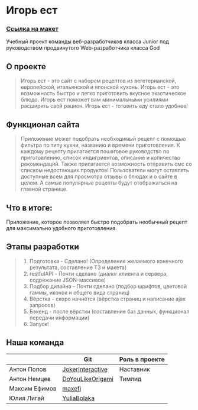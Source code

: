 # Игорь ест
### [Ссылка на макет](http://x2f9cc.axshare.com/#p=home "Макет сайта") 
Учебный проект команды веб-разработчиков класса Junior под руководством продвинутого Web-разработчика класса God 

## О проекте

> Игорь ест - это сайт с набором рецептов из вегетерианской, европейской, итальянской и японской кухонь.
> Игорь ест - это возможность быстро и легко приготовить вкусное экзотическое блюдо.
> Игорь ест поможет вам минимальными усилиями расширить свой рацион.
> Игорь ест - готовить еду стало удобнее!

## Функционал сайта

> Приложение может подобрать необходимый рецепт с помощью фильтра по типу кухни, названию и времени приготовления.
> К каждому рецепту прилагается пошаговое руководство по приготовлению, список индигриентов, описание и количество рекомендаций.
> Также прилагается возможность отправить смс со списком недостающих продуктов!
> Пользователи могут оставлять доступные всем для просмотра отзывы о блюдах и о сайте в целом.
> А самые популярные рецепты будут отображаться на главной странице.

## Что в итоге:
Приложение, которое позволяет быстро подобрать необычный рецепт для максимально удобного приготовления.

## Этапы разработки

> 1. Подготовка - Сделано! (Определение желаемого конечного результата, составление ТЗ и макета)
> 2. restfulAPI - Почти сделано (диалог клиента и сервера, содрежание JSON-массивов)
> 3. Подбор дизайна - Почти сделано (подбор шрифтов, цветовой гаммы, иконок и общего вида страниц)
> 4. Вёрстка - скоро начнётся (вёрстка страниц и написание ajax запросов)
> 5. Бэкенд - после вёрстки (составление баз данных, функционал передачи информации)
> 6. Запуск!

## Наша команда

|            | Git | Роль в проекте |
| ---------- | --- | ---------------- |
| Антон Попов | [JokerInteractive](https://github.com/jokerinteractive) | Наставник | 
| Антон Немцев | [DoYouLikeOrigami](https://github.com/DoYouLikeOrigami) | Тимлид | 
| Максим Ефимов | [maxefi](https://github.com/maxefi) |  |
| Юлия Лигай | [YuliaBolaka](https://github.com/yuliabolaka) |  |
